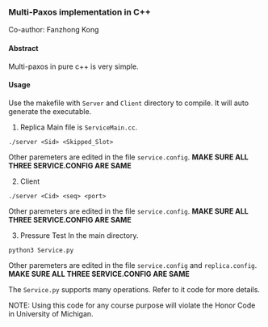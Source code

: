 ### Multi-Paxos implementation in C++
Co-author: Fanzhong Kong

#### Abstract
Multi-paxos in pure c++ is very simple.

#### Usage
Use the makefile with `Server` and `Client` directory to compile. It will auto generate the executable.

1. Replica
Main file is `ServiceMain.cc`.
```
./server <Sid> <Skipped_Slot> 
```

Other paremeters are edited in the file `service.config`. **MAKE SURE ALL THREE SERVICE.CONFIG ARE SAME**

2. Client

```
./server <Cid> <seq> <port>
```
Other paremeters are edited in the file `service.config`. **MAKE SURE ALL THREE SERVICE.CONFIG ARE SAME**

3. Pressure Test
In the main directory.

```
python3 Service.py
```
Other paremeters are edited in the file `service.config` and `replica.config`. **MAKE SURE ALL THREE SERVICE.CONFIG ARE SAME**

The `Service.py` supports many operations. Refer to it code for more details.

NOTE:
Using this code for any course purpose will violate the Honor Code in University of Michigan.
